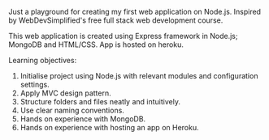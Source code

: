 Just a playground for creating my first web application on Node.js. 
Inspired by WebDevSimplified's free full stack web development course.

This web application is created using Express framework in Node.js; MongoDB and HTML/CSS. 
App is hosted on heroku.

Learning objectives:
  1. Initialise project using Node.js with relevant modules and configuration settings.
  2. Apply MVC design pattern.
  3. Structure folders and files neatly and intuitively.
  4. Use clear naming conventions.
  5. Hands on experience with MongoDB.
  6. Hands on experience with hosting an app on Heroku.
